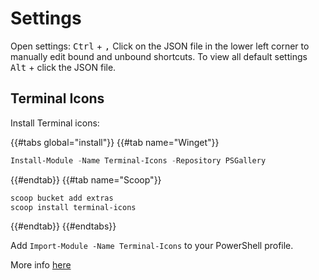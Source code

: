 # Settings

<!-- toc -->

Open settings: <kbd>Ctrl</kbd> + <kbd>,</kbd>
Click on the JSON file in the lower left corner to manually edit bound and unbound shortcuts. To view all default
settings <kbd>Alt</kbd> + click the JSON file.

## Terminal Icons

Install Terminal icons:

{{#tabs global="install"}}
{{#tab name="Winget"}}

```Powershell
Install-Module -Name Terminal-Icons -Repository PSGallery
```  

{{#endtab}}
{{#tab name="Scoop"}}

```Powershell
scoop bucket add extras
scoop install terminal-icons
```  

{{#endtab}}
{{#endtabs}}

Add `Import-Module -Name Terminal-Icons` to your PowerShell profile.

More info [here](https://github.com/devblackops/Terminal-Icons)
